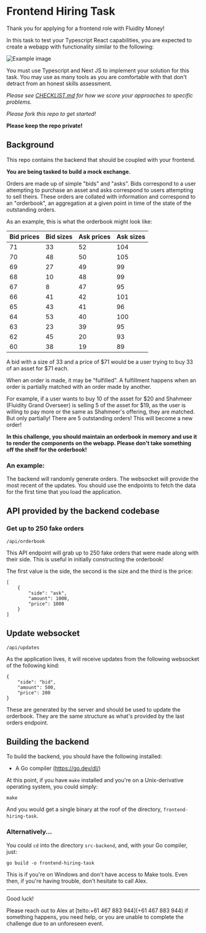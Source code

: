 
# Frontend Hiring Task

Thank you for applying for a frontend role with Fluidity Money!

In this task to test your Typescript React capabilities, you are expected
to create a webapp with functionality similar to the following:

![Example image](mock.png)

You must use Typescript and Next JS to implement your solution for this
task. You may use as many tools as you are comfortable with that don't
detract from an honest skills assessment.

*Please see [CHECKLIST.md](CHECKLIST.md) for how we score your approaches
to specific problems.*

*Please fork this repo to get started!*

**Please keep the repo private!**

## Background

This repo contains the backend that should be coupled with your
frontend.

**You are being tasked to build a mock exchange.**

Orders are made up of simple "bids" and "asks". Bids correspond
to a user attempting to purchase an asset and asks correspond to users
attempting to sell theirs. These orders are collated with information
and correspond to an "orderbook", an aggregation at a given point in
time of the state of the outstanding orders.

As an example, this is what the orderbook might look like:

| Bid prices | Bid sizes | Ask prices | Ask sizes |
|------------|-----------|------------|-----------|
|     71     |     33    |     52     |    104    |
|     70     |     48    |     50     |    105    |
|     69     |     27    |     49     |    99     |
|     68     |     10    |     48     |    99     |
|     67     |     8     |     47     |    95     |
|     66     |     41    |     42     |    101    |
|     65     |     43    |     41     |    96     |
|     64     |     53    |     40     |    100    |
|     63     |     23    |     39     |    95     |
|     62     |     45    |     20     |    93     |
|     60     |     38    |     19     |    89     |

A bid with a size of 33 and a price of $71 would be a user trying to
buy 33 of an asset for $71 each.

When an order is made, it may be "fulfilled". A fulfillment happens when
an order is partially matched with an order made by another.

For example, if a user wants to buy 10 of the asset for $20 and Shahmeer
(Fluidity Grand Overseer) is selling 5 of the asset for $19, as the
user is willing to pay more or the same as Shahmeer's offering, they
are matched. But only partially! There are 5 outstanding orders! This
will become a new order!

**In this challenge, you should maintain an orderbook in memory and use it
to render the components on the webapp. Please don't take something off
the shelf for the orderbook!**

### An example:

The backend will randomly generate orders. The websocket will provide
the most recent of the updates. You should use the endpoints to fetch the
data for the first time that you load the application.

## API provided by the backend codebase

### Get up to 250 fake orders

	/api/orderbook

This API endpoint will grab up to 250 fake orders that were made
along with their side. This is useful in initially constructing
the orderbook!

The first value is the side, the second is the size and the third is
the price:

	[
		{
			"side": "ask",
			"amount": 1000,
			"price": 1000
		}
	]

## Update websocket

	/api/updates

As the application lives, it will receive updates from the following
websocket of the following kind:

	{
		"side": "bid",
		"amount": 500,
		"price": 200
	}

These are generated by the server and should be used to update the
orderbook. They are the same structure as what's provided by the last
orders endpoint.

## Building the backend

To build the backend, you should have the following installed:

- A Go compiler (https://go.dev/dl/)

At this point, if you have `make` installed and you're on a
Unix-derivative operating system, you could simply:

	make

And you would get a single binary at the roof of the directory,
`frontend-hiring-task`.

### Alternatively...

You could `cd` into the directory `src-backend`, and, with your Go
compiler, just:

	go build -o frontend-hiring-task

This is if you're on Windows and don't have access to Make tools. Even
then, if you're having trouble, don't hesitate to call Alex.

---

Good luck!

Please reach out to Alex at [telto:+61 467 883 944](+61 467 883 944)
if something happens, you need help, or you are unable to complete the
challenge due to an unforeseen event.
